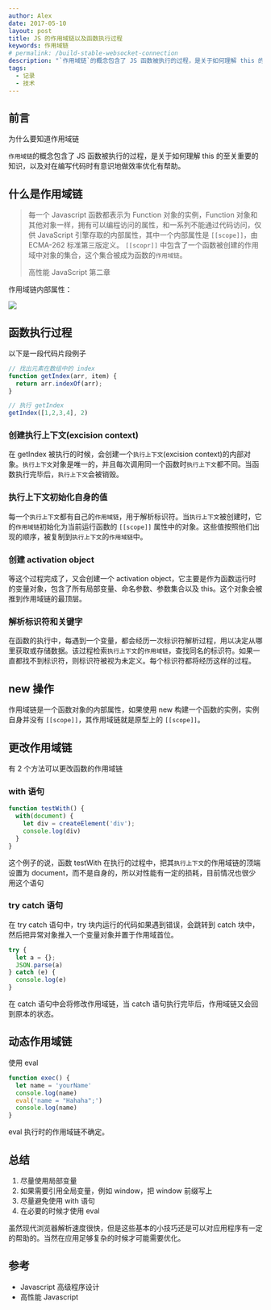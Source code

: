 ```yaml
---
author: Alex
date: 2017-05-10
layout: post
title: JS 的作用域链以及函数执行过程
keywords: 作用域链
# permalink: /build-stable-websocket-connection
description: "`作用域链`的概念包含了 JS 函数被执行的过程，是关于如何理解 this 的至关重要的知识，以及对在编写代码时有意识地做效率优化有帮助。"
tags: 
  - 记录
  - 技术
---
```


## 前言

为什么要知道作用域链

`作用域链`的概念包含了 JS 函数被执行的过程，是关于如何理解 this 的至关重要的知识，以及对在编写代码时有意识地做效率优化有帮助。

## 什么是作用域链

> 每一个 Javascript 函数都表示为 Function 对象的实例，Function 对象和其他对象一样，拥有可以编程访问的属性，和一系列不能通过代码访问，仅供 JavaScript 引擎存取的内部属性，其中一个内部属性是 `[[scope]]`，由 ECMA-262 标准第三版定义。 `[[scopr]]` 中包含了一个函数被创建的作用域中对象的集合，这个集合被成为函数的`作用域链`。
>
> 高性能 JavaScript 第二章

作用域链内部属性：

![](https://cdn.jsdelivr.net/gh/SANGET/blog-v3@master/content//assets/images/lib-desc/scope.png)

## 函数执行过程

以下是一段代码片段例子

```js
// 找出元素在数组中的 index
function getIndex(arr, item) {
  return arr.indexOf(arr);
}

// 执行 getIndex
getIndex([1,2,3,4], 2)
```

### 创建执行上下文(excision context)

在 getIndex 被执行的时候，会创建一个`执行上下文`(excision context)的内部对象。`执行上下文`对象是唯一的，并且每次调用同一个函数时`执行上下文`都不同。当函数执行完毕后，`执行上下文`会被销毁。

### 执行上下文初始化自身的值

每一个`执行上下文`都有自己的`作用域链`，用于解析标识符。当`执行上下文`被创建时，它的`作用域链`初始化为当前运行函数的 `[[scope]]` 属性中的对象。这些值按照他们出现的顺序，被复制到`执行上下文`的`作用域链`中。

### 创建 activation object

等这个过程完成了，又会创建一个 activation object，它主要是作为函数运行时的变量对象，包含了所有局部变量、命名参数、参数集合以及 this。这个对象会被推到作用域链的最顶层。

### 解析标识符和关键字

在函数的执行中，每遇到一个变量，都会经历一次标识符解析过程，用以决定从哪里获取或存储数据。该过程检索`执行上下文`的`作用域链`，查找同名的标识符。如果一直都找不到标识符，则标识符被视为未定义。每个标识符都将经历这样的过程。

## new 操作

作用域链是一个函数对象的内部属性，如果使用 new 构建一个函数的实例，实例自身并没有 `[[scope]]`，其作用域链就是原型上的 `[[scope]]`。

## 更改作用域链

有 2 个方法可以更改函数的作用域链

### with 语句

```js
function testWith() {
  with(document) {
    let div = createElement('div');
    console.log(div)
  }
}
```

这个例子的说，函数 testWith 在执行的过程中，把其`执行上下文`的作用域链的顶端设置为 document，而不是自身的，所以对性能有一定的损耗，目前情况也很少用这个语句

### try catch 语句

在 try catch 语句中，try 块内运行的代码如果遇到错误，会跳转到 catch 块中，然后把异常对象推入一个变量对象并置于作用域首位。

```js
try {
  let a = {};
  JSON.parse(a)
} catch (e) {
  console.log(e)
}
```

在 catch 语句中会将修改作用域链，当 catch 语句执行完毕后，作用域链又会回到原本的状态。

## 动态作用域链

使用 eval

```js
function exec() {
  let name = 'yourName'
  console.log(name)
  eval('name = "Hahaha";')
  console.log(name)
}
```

eval 执行时的作用域链不确定。

## 总结

1. 尽量使用局部变量
2. 如果需要引用全局变量，例如 window，把 window 前缀写上
3. 尽量避免使用 with 语句
4. 在必要的时候才使用 eval

虽然现代浏览器解析速度很快，但是这些基本的小技巧还是可以对应用程序有一定的帮助的。当然在应用足够复杂的时候才可能需要优化。

## 参考

- Javascript 高级程序设计
- 高性能 Javascript
